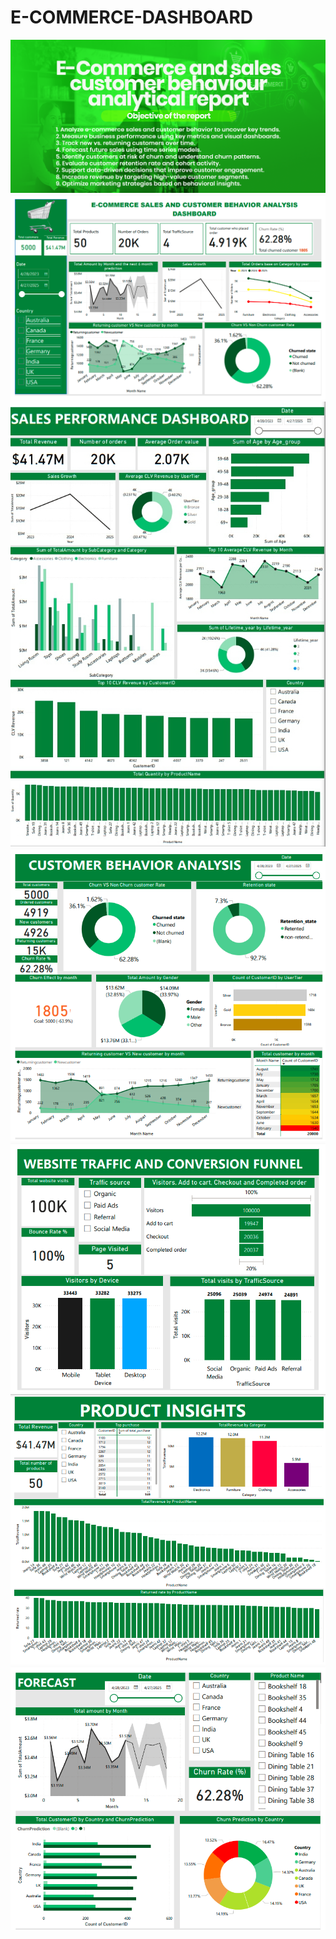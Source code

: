   #                  E-COMMERCE-DASHBOARD
![](https://github.com/Ebenezer080925/E-commerce-dashboard/blob/main/E-commerce%20Header.png) 
![](https://github.com/Ebenezer080925/E-commerce-dashboard/blob/main/Screenshot%202025-06-11%20140732.png)
![](https://github.com/Ebenezer080925/E-commerce-dashboard/blob/main/Screenshot%202025-06-11%20140826_1.png)
![](https://github.com/Ebenezer080925/E-commerce-dashboard/blob/main/Screenshot%202025-06-11%20140853.png)
![](https://github.com/Ebenezer080925/E-commerce-dashboard/blob/main/Screenshot%202025-06-11%20140934.png)
![](https://github.com/Ebenezer080925/E-commerce-dashboard/blob/main/Screenshot%202025-06-11%20141053.png)
![](https://github.com/Ebenezer080925/E-commerce-dashboard/blob/main/Screenshot%202025-06-11%20153210.png)

